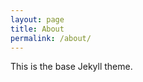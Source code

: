 ```yaml
---
layout: page
title: About
permalink: /about/
---
```


This is the base Jekyll theme. 


[d8-misfits organization]: https://github.com/D8-Misfits

